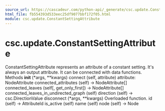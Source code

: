 ```yaml
---
source_url: https://cascadeur.com/python-api/_generate/csc.update.ConstantSettingAttribute.html
html_file: fb554393d533eec25df9077bbf172f05.html
module: csc.update.ConstantSettingAttribute
---
```


# csc.update.ConstantSettingAttribute 

ConstantSettingAttribute represents an attribute of a constant setting.
It's always an output attribute.
It can be connected with data functions. Methods __init__ (*args, **kwargs) connect (self, attribute) attribute: NodeAttribute connected_attributes (self) -> NodeAttribute[] connected_leaves (self[, get_only_first]) -> NodeAttribute[] connected_leaves_in_undirected_graph (self) direction (self) -> csc.DirectionValue disconnect (*args, **kwargs) Overloaded function. id (self) -> AttributeId is_active (self) name (self) node (self) -> Node